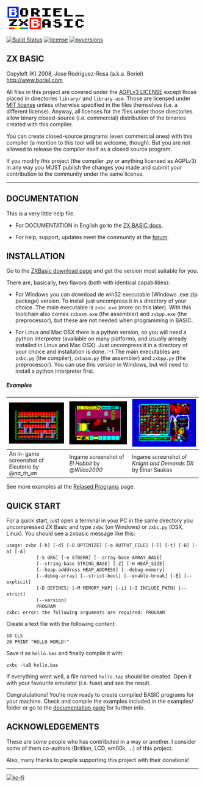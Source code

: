 ![Boriel ZX Basic](img/zxbasic_logo.png)

[![Build Status](https://github.com/boriel/zxbasic/workflows/ZXBasic/badge.svg)](https://github.com/boriel/zxbasic/actions)
[![license](https://img.shields.io/badge/License-GPLv3-blue.svg)](./LICENSE.txt)
[![pyversions](https://img.shields.io/pypi/pyversions/zxbasic.svg)](https://pypi.python.org/pypi/zxbasic)

ZX BASIC
--------

Copyleft (K) 2008, Jose Rodriguez-Rosa (a.k.a. Boriel) <http://www.boriel.com>

All files in this project are covered under the [AGPLv3 LICENSE](http://www.gnu.org/licenses/agpl.html)
except those placed in directories `library/` and `library-asm`.
Those are licensed under [MIT license](https://en.wikipedia.org/wiki/MIT_License) unless otherwise
specified in the files themselves (i.e. a different license). Anyway, all licenses for the
files under those directories allow binary closed-source
(i.e. commercial) distribution of the binaries created with this compiler.

You can create closed-source programs (even commercial ones) with this compiler
(a mention to this tool will be welcome, though). But you are not allowed to
release the compiler itself as a closed source program.

If you modify *this* project (the compiler .py or anything licensed as AGPLv3)
in any way you MUST publish the changes you made and submit your contribution
to the community under the same license.

-------------------------

DOCUMENTATION
-------------

This is a very little help file.

 - For DOCUMENTATION in English go to the [ZX BASIC docs](https://zxbasic.readthedocs.io/en/latest/).

 - For help, support, updates meet the community at the [forum](https://www.boriel.com/forum).


INSTALLATION
------------

Go to the [ZXBasic download page](https://zxbasic.readthedocs.io/en/latest/archive/)
and get the version most suitable for you.

There are, basically, two flavors (both with identical capabilities):

 - For Windows you can download de win32 executable (Windows .exe zip package) version.
To install just uncompress it in a directory of your choice.
The main executable is `zxbc.exe` (more on this later). With this toolchain
also comes `zxbasm.exe` (the assembler) and `zxbpp.exe` (the preprocessor), but these
are not needed when programming in BASIC.

 - For Linux and Mac OSX there is a python version, so you will need a python
interpreter (available on many platforms, and usually already installed in Linux and Mac OSX).
Just uncompress it in a directory of your choice and installation is done. :-)
The main executables are `zxbc.py` (the compiler), `zxbasm.py` (the assembler) and `zxbpp.py` (the preprocessor).
You can use this version in Windows, but will need to install a python interpreter first.

##### Examples


|![Eleuterio, el mono serio](./img/eleuterio.gif)|![El Hobbit](./img/HobbitEl.gif)|![Knight & Demonds DX](./img/KnightsDemonsDX.png)|
|---|---|---|
| An in-game screenshot of Eleuterio by @*na_th_an* | Ingame screenshot of _El Hobbit_ by @*Wilco2000*| Ingame screenshot of _Knignt and Demonds DX_ by Einar Saukas

See more examples at the [Relased Programs](https://zxbasic.readthedocs.io/en/latest/released_programs/) page.

QUICK START
-----------

For a quick start, just open a terminal in your PC in the same directory you uncompressed ZX Basic
and type `zxbc` (on Windows) or `zxbc.py` (OSX, Linux). You should see a zxbasic message like this:

```
usage: zxbc [-h] [-d] [-O OPTIMIZE] [-o OUTPUT_FILE] [-T] [-t] [-B] [-a] [-A]
           [-S ORG] [-e STDERR] [--array-base ARRAY_BASE]
           [--string-base STRING_BASE] [-Z] [-H HEAP_SIZE]
           [--heap-adddress HEAP_ADDRESS] [--debug-memory]
           [--debug-array] [--strict-bool] [--enable-break] [-E] [--explicit]
           [-D DEFINES] [-M MEMORY_MAP] [-i] [-I INCLUDE_PATH] [--strict]
           [--version]
           PROGRAM
zxbc: error: the following arguments are required: PROGRAM
```

Create a text file with the following content:

~~~~
10 CLS
20 PRINT "HELLO WORLD!"
~~~~

Save it as `hello.bas` and finally compile it with:
~~~~
zxbc -taB hello.bas
~~~~

If everything went well, a file named `hello.tap` should be created.
Open it with your favourite emulator (i.e. fuse) and see the result.

Congratulations! You're now ready to create compiled BASIC programs for
your machine. Check and compile the examples included in the examples/ folder
or go to the [documentation page](https://zxbasic.readthedocs.io/en/latest/) for further info.

ACKNOWLEDGEMENTS
---------------

These are some people who has contributed in a way or another. I consider
some of them co-authors (Britlion, LCD, em00k, ...) of this project.

Also, many thanks to people supporting this project with their donations!

------
[![ko-fi](https://www.ko-fi.com/img/githubbutton_sm.svg)](https://ko-fi.com/boriel)
